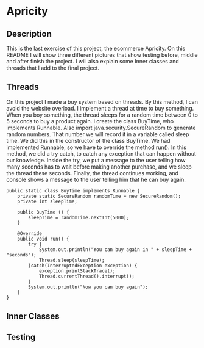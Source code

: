 # Apricity
## Description
This is the last exercise of this project, the ecommerce Apricity.
On this README I will show three different pictures that show testing before, middle and after finish the project. I will also explain some Inner classes and threads that I add to the final project.
## Threads
On this project I made a buy system based on threads. By this method, I can avoid the website overload. I implement a thread at time to buy something. When you boy something, the thread sleeps for a random time between 0 to 5 seconds to buy a product again.
I create the class BuyTime, who implements Runnable. Also import java.security.SecureRandom to generate random numbers. That number we will record it in a variable called sleep time. We did this in the constructor of the class BuyTime.
We had implemented Runnable, so we have to override the method run(). In this method, we did a try catch, to catch any exception that can happen without our knowledge. Inside the try, we put a message to the user telling how many seconds has to wait before making another purchase, and we sleep the thread these seconds.
Finally, the thread continues working, and console shows a message to the user telling him that he can buy again.

	public static class BuyTime implements Runnable {
		private static SecureRandom randomTime = new SecureRandom();
		private int sleepTime;

		public BuyTime () {
			sleepTime = randomTime.nextInt(5000);
		}

		@Override
		public void run() {
			try {
				System.out.println("You can buy again in " + sleepTime + "seconds");
				Thread.sleep(sleepTime);
			}catch(InterruptedException exception) {
				exception.printStackTrace();
				Thread.currentThread().interrupt();
			}
			System.out.println("Now you can buy again");
		}
	}
## Inner Classes


## Testing
